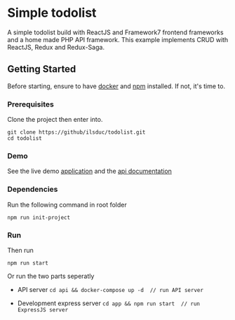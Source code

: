 # Simple todolist

A simple todolist build with ReactJS and Framework7 frontend frameworks and a home made PHP API framework.
This example implements CRUD with ReactJS, Redux and Redux-Saga.

## Getting Started

Before starting, ensure to have [docker](https://docs.docker.com/install/) and [npm](https://www.npmjs.com/get-npm) installed. If not, it's time to.

### Prerequisites

Clone the project then enter into.

```
git clone https://github/ilsduc/todolist.git
cd todolist
```

### Demo

See the live demo [application](https://todolist.ilsduc.fr/) and the [api documentation](https://api.todolist.ilsduc.fr/documentation)

### Dependencies

Run the following command in root folder

```
npm run init-project
```

### Run

Then run

```
npm run start
```

Or run the two parts seperatly
* API server
``` cd api && docker-compose up -d  // run API server ```

* Development express server
``` cd app && npm run start  // run ExpressJS server ```
